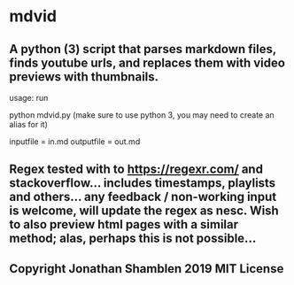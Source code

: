 # mdvid

## A python (3) script that parses markdown files, finds youtube urls, and replaces them with video previews with thumbnails.

usage: run 

python mdvid.py (make sure to use python 3, you may need to create an alias for it)

inputfile = in.md
outputfile = out.md

## Regex tested with to https://regexr.com/ and stackoverflow... includes timestamps, playlists and others... any feedback / non-working input is welcome, will update the regex as nesc. Wish to also preview html pages with a similar method; alas, perhaps this is not possible...

## Copyright Jonathan Shamblen 2019 MIT License